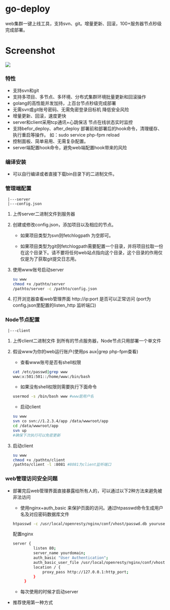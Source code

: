 # go-deploy
web集群一键上线工具，支持svn、git。增量更新、回滚，100+服务器节点秒级完成部署。

# Screenshot
![](https://github.com/ikool-cn/go-deploy/blob/master/Screenshot.png)

### 特性
- 支持svn和git
- 支持多项目、多节点、多环境、分布式集群环境批量更新和回滚操作
- golang的高性能并发加持，上百台节点秒级完成部署
- 无需svn或git账号密码、无需免密登录目标机 降低安全风险
- 增量更新、回滚，速度更快
- server和client采用tcp通讯+心跳保活 节点在线状态实时监控
- 支持befor_deploy、after_deploy 部署前和部署后的hook命令，清理缓存、执行重启等操作。 如：sudo service php-fpm reload
- 控制面板、简单易用、无需复杂配置。
- server端配置hook命令，避免web端配置hook带来的风险

### 编译安装
 - 可以自行编译或者直接下载bin目录下的二进制文件。
 
### 管理端配置
```
 |---server
 |---config.json
```
 
1. 上传server二进制文件到服务器
     
2. 创建或修改config.json，添加项目以及相应的节点。
    * 如果项目类型为svn则fetchlogpath 为空即可。
    
    * 如果项目类型为git则fetchlogpath需要配置一个目录，并将项目拉取一份在这个目录下。请不要将任何web站点指向这个目录，这个目录的作用仅仅是为了获取git提交日志用。

3. 使用www账号启动server
     ```bash
     su www
     chmod +x /pathto/server
     /pathto/server -c /pathto/config.json
     ```
     
4. 打开浏览器查看web管理界面 http://ip:port 是否可以正常访问 (port为config.json里配置的listen_http 监听端口)

### Node节点配置
```
 |---client
```

1. 上传client二进制文件 到所有的节点服务器，Node节点只用部署一个单文件

2. 假设www为你的web运行账户(使用ps aux|grep php-fpm查看)

    * 查看www账号是否有shell权限
    ```bash
    cat /etc/passwd|grep www 
    www:x:501:501::/home/www:/bin/bash
    ```
    * 如果没有shell权限则需要执行下面命令
    ```bash
    usermod -s /bin/bash www #www是用户名
    ```
    * 启动client
    ```bash
    su www
    svn co svn://1.2.3.4/app /data/wwwroot/app
    cd /data/wwwroot/app
    svn up
    #确保下次执行可以免密更新
    ```

3. 启动client
    ```bash
   su www
   chmod +x /pathto/client
   /pathto/client -l :8081 #8081为client监听端口
    ```

### web管理访问安全问题
 - 部署完后web管理界面直接暴露给所有人的，可以通过以下2种方法来避免被非法访问
    * 使用nginx+auth_basic 来保护页面的访问。通过htpasswd命令生成用户名及对应密码数据库文件
    ```bash
    htpasswd -c /usr/local/openresty/nginx/conf/vhost/passwd.db yourusername
    ```
    配置nginx
    ```bash
    server {
             listen 80;
             server_name yourdomain;
             auth_basic "User Authentication";
             auth_basic_user_file /usr/local/openresty/nginx/conf/vhost/passwd.db;
             location / {
                 proxy_pass http://127.0.0.1:http_port;
             }
         }
    ```
    * 每次使用的时候才启动server
    
 - 推荐使用第一种方式
